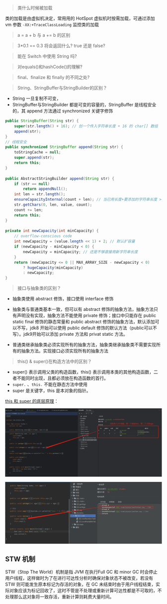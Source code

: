 
> 类什么时候被加载

类的加载是由虚拟机决定，常用用的 HotSpot 虚拟机时按需加载，可通过添加 vm 参数 `-XX:+TraceClassLoading` 监控类的加载

> a = a + b 与 a += b 的区别

> 3*0.1 == 0.3 将会返回什么? true 还是 false?

> 能在 Switch 中使用 String 吗?

> 对equals()和hashCode()的理解?

> final、finalize 和 finally 的不同之处?

> String、StringBuffer与StringBuilder的区别？

- String 一旦复制不可变，
- StringBuffer与StringBuilder 都是可变的容量的，StringBuffer 是线程安全的，其 append 方法通过 synchronized 关键字修饰

```java
public StringBuffer(String str) {
    super(str.length() + 16); // 创一个传入字符串长度 + 16 的 char[] 数组
    append(str);
}
// 线程安全
public synchronized StringBuffer append(String str) {
    toStringCache = null;
    super.append(str);
    return this;
}

public AbstractStringBuilder append(String str) {
    if (str == null)
        return appendNull();
    int len = str.length();
    ensureCapacityInternal(count + len); // 当已用长度+要添加的字符串长度 > char[] 数组时进行宽容，
    str.getChars(0, len, value, count);
    count += len;
    return this;
}

private int newCapacity(int minCapacity) {
    // overflow-conscious code
    int newCapacity = (value.length << 1) + 2; // 默认扩容量
    if (newCapacity - minCapacity < 0) {
        newCapacity = minCapacity; // 还是不够直接用新字符串长度
    }
    return (newCapacity <= 0 || MAX_ARRAY_SIZE - newCapacity < 0)
        ? hugeCapacity(minCapacity)
        : newCapacity;
}
```

> 接口与抽象类的区别？

- 抽象类使用 abstract 修饰，接口使用 interface 修饰
- 抽象类与普通类基本一致，但可以有 abstract 修饰的抽象方法，抽象方法只有声明没有实现，抽象方法不能使用 private 修饰；接口中只能存在 public static final 修饰的静态常量和 public abstract 修饰的抽象方法，默认添加可以不写，jdk8 开始可以使用 public default 修饰的默认方法（public可以不写）。jdk9开始可以添加 private 方法和 privat static 方法。

- 普通类继承抽象类必须实现所有的抽象方法，抽象类继承抽象类不需要实现所有的抽象方法。实现接口必须实现所有的抽象方法

> this() & super()在构造方法中的区别？

- super() 表示调用父类的构造函数，this() 表示调用本类的其他构造函数，二者不能同时出现，且都必须放在构造函数的首行。
- `super.` 、`this.` 不能在静态方法中使用
- super 是关键字，this 是本对象的指针。

[this 和 super 的底层原理](https://blog.csdn.net/weixin_32529407/article/details/113451818)：

![this 原理](https://raw.githubusercontent.com/JoJoJotarou/notes/master/img/202208121537894.png)

![super 底层原理](https://raw.githubusercontent.com/JoJoJotarou/notes/master/img/202208121527162.png)

## STW 机制

STW（Stop The World）机制是指 JVM 在执行Full GC 和 minor GC 时会停止用户线程，这样做时为了在进行可达性分析时确保对象状态不被改变，若没有 STW 则可能发生原本标记为存活的对象，在 GC 未结束时由于用户线程结束，实际对象应该为标记回收了，这时不管是不处理或重新计算可达性都是不可取的，不处理那么这对象将一致存活，重新计算则耗费大量时间。

